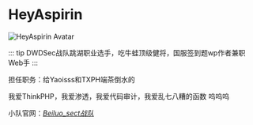 # HeyAspirin

<img :src="$withBase('/avatars/HeyAspirin.gif')" alt="HeyAspirin Avatar">

::: tip DWDSec战队跳湖职业选手，吃牛蛙顶级健将，国服签到题wp作者兼职Web手
:::

担任职务：给Yaoisss和TXPH端茶倒水的

我爱ThinkPHP，我爱渗透，我爱代码审计，我爱乱七八糟的函数 呜呜呜

小队官网：*[Beiluo_sect战队](http://dwdsec-finh.club/)*

